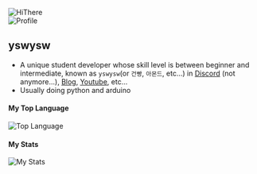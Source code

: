 ![HiThere](https://camo.githubusercontent.com/f5b6ae6839a281f177ecea00d3ddc7f83ef33b635ebfce9516d8a5fb57e19f4c/68747470733a2f2f63617073756c652d72656e6465722e76657263656c2e6170702f6170693f747970653d7761766526636f6c6f723d74696d654772616469656e74266865696768743d3330302673656374696f6e3d68656164657226746578743d4869253230546865726525323025463025394625393125384226666f6e7453697a653d3930)    
![Profile](https://github.com/sw08/sw08/blob/main/profile.png)

## yswysw
- A unique student developer whose skill level is between beginner and intermediate, known as `yswysw`(or `건빵`, `아몬드`, etc...) in [Discord](https://discord.com/users/745848200195473490) (not anymore...), [Blog](https://blog.naver.com/lswja6866), [Youtube](https://www.youtube.com/channel/UCLzP2J6ZUba2p8Z9dJNdr5g), etc...
- Usually doing python and arduino

#### My Top Language
![Top Language](https://github-readme-stats.vercel.app/api/top-langs/?username=sw08&theme=tokyonight)

#### My Stats
![My Stats](https://github-readme-stats.vercel.app/api?username=sw08&theme=tokyonight)


